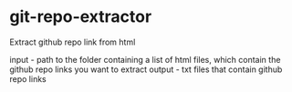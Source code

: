 # git-repo-extractor
Extract github repo link from html

input - path to the folder containing a list of html files, which contain the github repo links you want to extract
output - txt files that contain github repo links 
